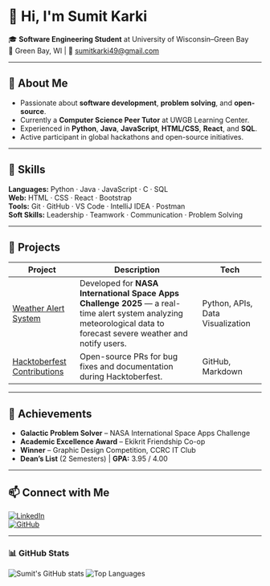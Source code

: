 # 👋 Hi, I'm Sumit Karki

🎓 **Software Engineering Student** at University of Wisconsin–Green Bay  
📍 Green Bay, WI | 📧 [sumitkarki49@gmail.com](mailto:sumitkarki49@gmail.com)

---

## 🚀 About Me
- Passionate about **software development**, **problem solving**, and **open-source**.
- Currently a **Computer Science Peer Tutor** at UWGB Learning Center.
- Experienced in **Python**, **Java**, **JavaScript**, **HTML/CSS**, **React**, and **SQL**.
- Active participant in global hackathons and open-source initiatives.

---

## 🧠 Skills
**Languages:** Python · Java · JavaScript · C · SQL  
**Web:** HTML · CSS · React · Bootstrap  
**Tools:** Git · GitHub · VS Code · IntelliJ IDEA · Postman  
**Soft Skills:** Leadership · Teamwork · Communication · Problem Solving

---

## 🌟 Projects
| Project | Description | Tech |
|----------|--------------|------|
| [Weather Alert System](https://github.com/sumitkarki07/weather-alert-system) | Developed for **NASA International Space Apps Challenge 2025** — a real-time alert system analyzing meteorological data to forecast severe weather and notify users. | Python, APIs, Data Visualization |
| [Hacktoberfest Contributions](https://github.com/search?q=author:sumitkarki07&type=pullrequests) | Open-source PRs for bug fixes and documentation during Hacktoberfest. | GitHub, Markdown |

---

## 🏅 Achievements
- **Galactic Problem Solver** – NASA International Space Apps Challenge  
- **Academic Excellence Award** – Ekikrit Friendship Co-op  
- **Winner** – Graphic Design Competition, CCRC IT Club  
- **Dean’s List** (2 Semesters) | **GPA:** 3.95 / 4.00

---

## 📫 Connect with Me
[![LinkedIn](https://img.shields.io/badge/LinkedIn-Sumit_Karki-blue?style=flat&logo=linkedin)](https://www.linkedin.com/in/sumit-karki-602b0a235/)  
[![GitHub](https://img.shields.io/badge/GitHub-sumitkarki07-black?style=flat&logo=github)](https://github.com/sumitkarki07)

---

### 📊 GitHub Stats
![Sumit's GitHub stats](https://github-readme-stats.vercel.app/api?username=sumitkarki07&show_icons=true&theme=default)
![Top Languages](https://github-readme-stats.vercel.app/api/top-langs/?username=sumitkarki07&layout=compact)
